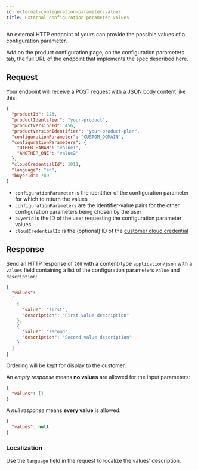 ```yaml
---
id: external-configuration-parameter-values
title: External configuration parameter values
---
```


An external HTTP endpoint of yours can provide the possible values of a
configuration parameter.

Add on the product configuration page, on the configuration parameters tab,
the full URL of the endpoint that implements the spec described here.

## Request

Your endpoint will receive a POST request with a JSON body content like this:

```json
{
  "productId": 123,
  "productIdentifier": "your-product",
  "productVersionId": 456,
  "productVersionIdentifier": "your-product-plan",
  "configurationParameter": "CUSTOM_DOMAIN",
  "configurationParameters": {
    "OTHER_PARAM": "value1",
    "ANOTHER_ONE": "value2"
  },
  "cloudCredentialId": 1011,
  "language": "en",
  "buyerId": 789
}
```

* `configurationParameter` is the identifier of the configuration parameter
  for which to return the values
* `configurationParameters` are the identifier-value pairs for the other
  configuration parameters being chosen by the user
* `buyerId` is the ID of the user requesting the configuration parameter
  values
* `cloudCredentialId` is the (optional) ID of the
  [customer cloud credential](customer-cloud-credentials.md)

## Response

Send an HTTP response of `200` with a content-type `application/json` with a
`values` field containing a list of the configuration parameters `value` and
`description`:

```json
{
  "values":
  [
    {
      "value": "first",
      "description": "First value description"
    },
    {
      "value": "second",
      "description": "Second value description"
    }
  ]
}
```

Ordering will be kept for display to the customer.

An _empty response_ means **no values** are allowed for the input parameters:

```json
{
  "values": []
}
```

A _null response_ means **every value** is allowed:

```json
{
  "values": null
}
```

### Localization

Use the `language` field in the request to localize the values' description.
